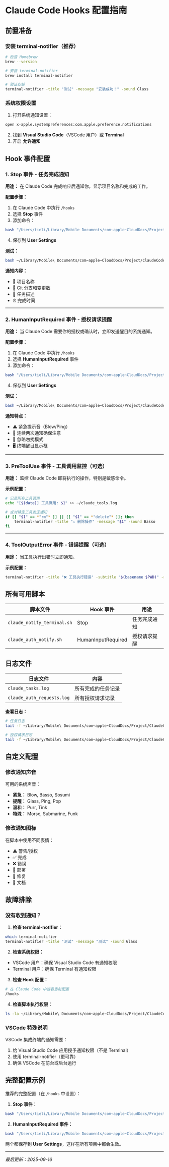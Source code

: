 # Claude Code Hooks 配置指南

## 前置准备

### 安装 terminal-notifier（推荐）
```bash
# 检查 Homebrew
brew --version

# 安装 terminal-notifier
brew install terminal-notifier

# 验证安装
terminal-notifier -title "测试" -message "安装成功！" -sound Glass
```

### 系统权限设置
1. 打开系统通知设置：
```bash
open x-apple.systempreferences:com.apple.preference.notifications
```
2. 找到 **Visual Studio Code**（VSCode 用户）或 **Terminal**
3. 开启 **允许通知**

## Hook 事件配置

### 1. Stop 事件 - 任务完成通知

**用途：** 在 Claude Code 完成响应后通知你，显示项目名称和完成的工作。

**配置步骤：**
1. 在 Claude Code 中执行 `/hooks`
2. 选择 **Stop** 事件
3. 添加命令：
```bash
bash "/Users/tieli/Library/Mobile Documents/com~apple~CloudDocs/Project/ClaudeCode_Config/claude_notify_terminal.sh"
```
4. 保存到 **User Settings**

**测试：**
```bash
bash ~/Library/Mobile\ Documents/com~apple~CloudDocs/Project/ClaudeCode_Config/claude_notify_terminal.sh "测试完成通知"
```

**通知内容：**
- 🚀 项目名称
- 🔧 Git 分支和变更数
- 📝 任务描述
- ⏰ 完成时间

---

### 2. HumanInputRequired 事件 - 授权请求提醒

**用途：** 当 Claude Code 需要你的授权或确认时，立即发送醒目的系统通知。

**配置步骤：**
1. 在 Claude Code 中执行 `/hooks`
2. 选择 **HumanInputRequired** 事件
3. 添加命令：
```bash
bash "/Users/tieli/Library/Mobile Documents/com~apple~CloudDocs/Project/ClaudeCode_Config/claude_auth_notify.sh" "需要您的授权确认"
```
4. 保存到 **User Settings**

**测试：**
```bash
bash ~/Library/Mobile\ Documents/com~apple~CloudDocs/Project/ClaudeCode_Config/claude_auth_notify.sh "测试授权提醒"
```

**通知特点：**
- ⚠️ 紧急提示音（Blow/Ping）
- 🔔 连续两次通知确保注意
- 📱 忽略勿扰模式
- 🖥️ 终端醒目显示框

---

### 3. PreToolUse 事件 - 工具调用监控（可选）

**用途：** 监控 Claude Code 即将执行的操作，特别是敏感命令。

**示例配置：**
```bash
# 记录所有工具调用
echo "[$(date)] 工具调用: $1" >> ~/claude_tools.log

# 或对特定工具发送通知
if [[ "$1" == *"rm"* ]] || [[ "$1" == *"delete"* ]]; then
    terminal-notifier -title "⚠️ 删除操作" -message "$1" -sound Basso
fi
```

---

### 4. ToolOutputError 事件 - 错误提醒（可选）

**用途：** 当工具执行出错时立即通知。

**示例配置：**
```bash
terminal-notifier -title "❌ 工具执行错误" -subtitle "$(basename $PWD)" -message "请检查终端输出" -sound Sosumi
```

## 所有可用脚本

| 脚本文件 | Hook 事件 | 用途 |
|---------|-----------|------|
| `claude_notify_terminal.sh` | Stop | 任务完成通知 |
| `claude_auth_notify.sh` | HumanInputRequired | 授权请求提醒 |

## 日志文件

| 日志文件 | 内容 |
|---------|------|
| `claude_tasks.log` | 所有完成的任务记录 |
| `claude_auth_requests.log` | 所有授权请求记录 |

**查看日志：**
```bash
# 任务日志
tail -f ~/Library/Mobile\ Documents/com~apple~CloudDocs/Project/ClaudeCode_Config/claude_tasks.log

# 授权请求日志
tail -f ~/Library/Mobile\ Documents/com~apple~CloudDocs/Project/ClaudeCode_Config/claude_auth_requests.log
```

## 自定义配置

### 修改通知声音

可用的系统声音：
- **紧急：** Blow, Basso, Sosumi
- **提醒：** Glass, Ping, Pop
- **温和：** Purr, Tink
- **特殊：** Morse, Submarine, Funk

### 修改通知图标

在脚本中使用不同表情：
- ⚠️ 警告/授权
- ✅ 完成
- ❌ 错误
- 🚀 部署
- 🔧 修复
- 📝 文档

## 故障排除

### 没有收到通知？

1. **检查 terminal-notifier：**
```bash
which terminal-notifier
terminal-notifier -title "测试" -message "测试" -sound Glass
```

2. **检查系统权限：**
- VSCode 用户：确保 Visual Studio Code 有通知权限
- Terminal 用户：确保 Terminal 有通知权限

3. **检查 Hook 配置：**
```bash
# 在 Claude Code 中查看当前配置
/hooks
```

4. **检查脚本执行权限：**
```bash
ls -la ~/Library/Mobile\ Documents/com~apple~CloudDocs/Project/ClaudeCode_Config/*.sh
```

### VSCode 特殊说明

VSCode 集成终端的通知需要：
1. 给 Visual Studio Code 应用授予通知权限（不是 Terminal）
2. 使用 terminal-notifier（更可靠）
3. 确保 VSCode 在前台或后台运行

## 完整配置示例

推荐的完整配置（在 `/hooks` 中设置）：

1. **Stop 事件：**
```bash
bash "/Users/tieli/Library/Mobile Documents/com~apple~CloudDocs/Project/ClaudeCode_Config/claude_notify_terminal.sh"
```

2. **HumanInputRequired 事件：**
```bash
bash "/Users/tieli/Library/Mobile Documents/com~apple~CloudDocs/Project/ClaudeCode_Config/claude_auth_notify.sh"
```

两个都保存到 **User Settings**，这样在所有项目中都会生效。

---

*最后更新：2025-09-16*